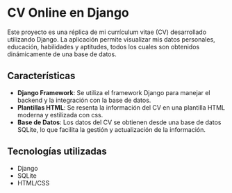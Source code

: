 # CV Online en Django

Este proyecto es una réplica de mi currículum vitae (CV) desarrollado utilizando Django. La aplicación permite visualizar mis datos personales, educación, habilidades y aptitudes, todos los cuales son obtenidos dinámicamente de una base de datos.

## Características

- **Django Framework**: Se utiliza el framework Django para manejar el backend y la integración con la base de datos.
- **Plantillas HTML**: Se resenta la información del CV en una plantilla HTML moderna y estilizada con css.
- **Base de Datos**: Los datos del CV se obtienen desde una base de datos SQLite, lo que facilita la gestión y actualización de la información.

## Tecnologías utilizadas
- Django
- SQLite
- HTML/CSS
